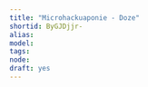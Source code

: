 ```yaml
---
title: "Microhackuaponie - Doze"
shortid: ByGJDjjr-
alias: 
model: 
tags: 
node: 
draft: yes
--- 
```

 